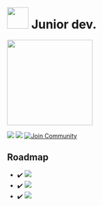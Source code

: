 # <img src="https://avatars.githubusercontent.com/u/46133596?v=4" style="width: 50px"> Junior dev.
<div style="display: inline-block;">
<img src="https://github-readme-stats.vercel.app/api?username=Regisowsky&&show_icons=true&theme=midnight-purple" style="height: 200px;"></div>

<a href="https://discord.com/"><img src="https://img.shields.io/badge/-Regisowsky%231299-000000?style=flat-square&logo=discord&logoColor=7F3ACE"></a>
<img src="https://visitor-badge.laobi.icu/badge?page_id=Regisowsky.Regisowsky&left_color=black&right_color=%237F3ACE">
<a href="https://discord.gg/fsWqQh2tXK"><img src="https://img.shields.io/discord/892793648683581500.svg?style=flat&label=Join%20Community&color=7289DA" alt="Join Community"/></a>

## Roadmap
- :heavy_check_mark: <img src="https://img.shields.io/badge/-HTML-000000?style=flat-square&logo=html5&logoColor=7F3ACE">
- :heavy_check_mark: <img src="https://img.shields.io/badge/-CSS-000000?style=flat-square&logo=css3&logoColor=7F3ACE">
- :heavy_check_mark: <img src="https://img.shields.io/badge/-Javascript-000000?style=flat-square&logo=javascript&logoColor=7F3ACE">

